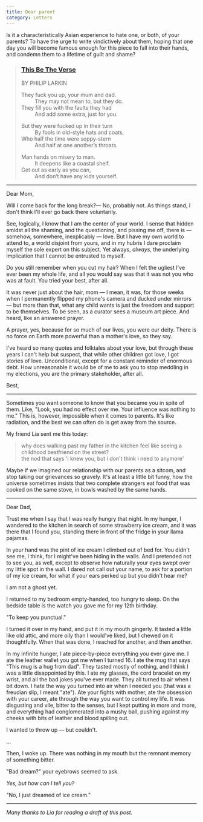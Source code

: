 ```yaml
---
title: Dear parent
category: Letters
---
```


Is it a characteristically Asian experience to hate one, or both, of your parents? 
To have the urge to write vindictively about them, hoping that one day you will become famous enough for this piece to fall into their hands, and condemn them to a lifetime of guilt and shame?

> ### [This Be The Verse](https://www.poetryfoundation.org/poems/48419/this-be-the-verse)  
> BY PHILIP LARKIN
> 
> They fuck you up, your mum and dad.   
> &nbsp;&nbsp;&nbsp;&nbsp;&nbsp;&nbsp;&nbsp;&nbsp; They may not mean to, but they do.   
> They fill you with the faults they had  
>  &nbsp;&nbsp;&nbsp;&nbsp;&nbsp;&nbsp;&nbsp;&nbsp; And add some extra, just for you.
> 
> But they were fucked up in their turn  
> &nbsp;&nbsp;&nbsp;&nbsp;&nbsp;&nbsp;&nbsp;&nbsp; By fools in old-style hats and coats,   
> Who half the time were soppy-stern  
> &nbsp;&nbsp;&nbsp;&nbsp;&nbsp;&nbsp;&nbsp;&nbsp; And half at one another’s throats.
> 
> Man hands on misery to man.  
> &nbsp;&nbsp;&nbsp;&nbsp;&nbsp;&nbsp;&nbsp;&nbsp; It deepens like a coastal shelf.  
> Get out as early as you can,  
> &nbsp;&nbsp;&nbsp;&nbsp;&nbsp;&nbsp;&nbsp;&nbsp; And don’t have any kids yourself.

---

Dear Mom,

Will I come back for the long break?— No, probably not. 
As things stand, I don't think I'll ever go back there voluntarily.

See, logically, I know that I am the center of your world. 
I sense that hidden amidst all the shaming, and the questioning, and pissing me off, there is — somehow, somewhere, inexplicably — love.
But I have my own world to attend to, a world disjoint from yours, and in my hubris I dare proclaim myself the sole expert on this subject.
Yet always, _always_, the underlying implication that I cannot be entrusted to myself. 

Do you still remember when you cut my hair? When I felt the ugliest I've ever been my whole life, and all you would say was that it was not you who was at fault. 
You tried your best, after all.

It was never just about the hair, mom — I mean, it was, for those weeks when I permanently flipped my phone's camera and ducked under mirrors — but more than that, what any child wants is just the freedom and support to be themselves. 
To be seen, as a curator sees a museum art piece.
And heard, like an answered prayer. 

A prayer, yes, because for so much of our lives, you were our deity. 
There is no force on Earth more powerful than a mother's love, so they say.

I've heard so many quotes and folktales about your love, but through these years I can't help but suspect, that while other children got love, I got stories of love.
Unconditional, except for a constant reminder of enormous debt.
How unreasonable it would be of me to ask you to stop meddling in my elections, you are the primary stakeholder, after all.

Best,

---

Sometimes you want someone to know that you became you in spite of them.
Like, "Look, you had no effect over me. Your influence was nothing to me."
This is, however, impossible when it comes to parents.
It's like radiation, and the best we can often do is get away from the source.

My friend Lia sent me this today:

> why does walking past my father in the kitchen feel like seeing a childhood bestfriend on the street?  
> the nod that says 'i knew you, but i don't think i need to anymore'

Maybe if we imagined our relationship with our parents as a sitcom, and stop taking our grievances so gravely. 
It's at least a little bit funny, how the universe sometimes insists that two complete strangers eat food that was cooked on the same stove, in bowls washed by the same hands. 

---

Dear Dad,

Trust me when I say that I was really hungry that night.
In my hunger, I wandered to the kitchen in search of some strawberry ice cream, and it was there that I found you, standing there in front of the fridge in your llama pajamas. 

In your hand was the pint of ice cream I climbed out of bed for. 
You didn't see me, I think, for I might've been hiding in the walls.
And I pretended not to see you, as well, except to observe how naturally your eyes swept over my little spot in the wall. 
I dared not call out your name, to ask for a portion of my ice cream, for what if your ears perked up but you didn't hear me? 

I am not a ghost yet.

I returned to my bedroom empty-handed, too hungry to sleep.
On the bedside table is the watch you gave me for my 12th birthday.

"To keep you punctual."

I turned it over in my hand, and put it in my mouth gingerly.
It tasted a little like old attic, and more oily than I would've liked, but I chewed on it thoughtfully.
When that was done, I reached for another, and then another. 

In my infinite hunger, I ate piece-by-piece everything you ever gave me.
I ate the leather wallet you got me when I turned 16. 
I ate the mug that says "This mug is a hug from dad".
They tasted mostly of nothing, and I think I was a little disappointed by this. 
I ate my glasses, the cord bracelet on my wrist, and all the bad jokes you've ever made. 
They all turned to air when I bit down.
I hate the way you turned into air when I needed you (that was a freudian slip, I meant "ate").
Ate your fights with mother, ate the obsession with your career, ate through the way you want to control my life. 
It was disgusting and vile, bitter to the senses, but I kept putting in more and more, and everything had conglomerated into a mushy ball, pushing against my cheeks with bits of leather and blood spilling out. 

I wanted to throw up — but couldn't. 

...

Then, I woke up. 
There was nothing in my mouth but the remnant memory of something bitter. 

"Bad dream?" your eyebrows seemed to ask.

_Yes, but how can I tell you?_

"No, I just dreamed of ice cream."

---

_Many thanks to Lia for reading a draft of this post._
